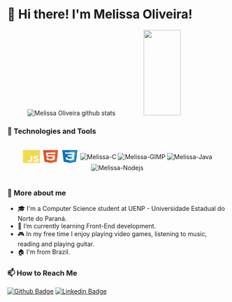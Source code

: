 # 👋 Hi there! I'm Melissa Oliveira!

<div align="center">  
  <img width="49%" height="195px" src="https://github-readme-stats.vercel.app/api?username=MelissaOliveiraC&show_icons=true&count_private=true&hide_border=true&title_color=42A7FF&icon_color=87B5E6&text_color=418EE0&bg_color=0d1117" alt="Melissa Oliveira github stats" /> 
  <img width="41%" height="195px" src="https://github-readme-stats.vercel.app/api/top-langs/?username=MelissaOliveiraC&layout=compact&hide_border=true&title_color=42A7FF&text_color=418EE0&bg_color=0d1117" />
</div>
 
### 📌 Technologies and Tools
<div style="display: inline_block" align="center"><br>
  <img align="center" alt="Melissa-Js" height="30" width="40" src="https://raw.githubusercontent.com/devicons/devicon/master/icons/javascript/javascript-plain.svg">
  <img align="center" alt="Melissa-HTML" height="30" width="40" src="https://raw.githubusercontent.com/devicons/devicon/master/icons/html5/html5-original.svg">
  <img align="center" alt="Melissa-CSS" height="30" width="40" src="https://raw.githubusercontent.com/devicons/devicon/master/icons/css3/css3-original.svg">
  <img align="center" alt="Melissa-C" height="30" width="40" src="https://cdn.jsdelivr.net/gh/devicons/devicon/icons/c/c-original.svg" />
  <img align="center" alt="Melissa-GIMP" height="30" width="40" src="https://cdn.jsdelivr.net/gh/devicons/devicon/icons/gimp/gimp-original.svg" />
  <img align="center" alt="Melissa-Java" height="30" width="40" src="https://cdn.jsdelivr.net/gh/devicons/devicon/icons/java/java-original.svg" />
  <img align="center" alt="Melissa-Nodejs" height="30" width="40" src="https://cdn.jsdelivr.net/gh/devicons/devicon/icons/nodejs/nodejs-original.svg" />       
 </div>
 
 
#
### 📂 More about me

- 🎓 I'm a Computer Science student at UENP - Universidade Estadual do Norte do Paraná.
- 🔖 I’m currently learning Front-End development.
- 🎮 In my free time I enjoy playing video games, listening to music, reading and playing guitar.
- 🏠 I'm from Brazil.

### 📫 How to Reach Me

[![Github Badge](https://img.shields.io/badge/-Github-000?style=flat-square&logo=Github&logoColor=white&link=https://github.com/MelissaOliveiraC)](https://github.com/MelissaOliveiraC)
[![Linkedin Badge](https://img.shields.io/badge/-LinkedIn-blue?style=flat-square&logo=Linkedin&logoColor=white&link=https://www.linkedin.com/in/melissa-oliveira-604141235/)](https://www.linkedin.com/in/melissa-oliveira-604141235/)
